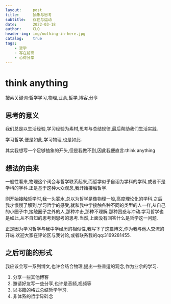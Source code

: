 ```yaml
---
layout:     post
title:      抽象与思考
subtitle:   存在与运动
date:       2022-03-18
author:     CLQ
header-img: img/nothing-in-here.jpg
catalog:    true
tags:
    - 哲学
    - 写在前面
    - 心得分享
---
```


# think anything

搜索关键词:哲学学习,物理,业余,哲学,博客,分享

## 思考的意义

我们总是以生活经验,学习经验为素材,思考与总结规律,最后帮助我们生活实践.

学习哲学,便是如此,学习物理,也是如此.

其实我想写一个足够抽象的开头,但是我做不到,因此我便直言:think anything

## 想法的由来

一般性看来,物理这个词会与哲学联系起来,而哲学似乎自诩为学科的学科,或者不是学科的学科.正是基于这种大众观念,我开始接触哲学.

刚开始接触哲学时,我一头雾水,总以为哲学是像物理一般,高度理论化的学科.之后我才慢慢了解到,学习哲学的感受,就和我中学接触各种不同的类型的人一样,从自己的小圈子中,接触圈子之外的人,那种冲击,那种不理解,那种困惑与冲动.学习哲学也是如此,从不自知的思考到思考的思考.当然,上面没有回答什么是哲学这一问题.

正是因为学习哲学与我中学经历的相似性,我写下了这篇博文,作为我与他人交流的开端.欢迎大家在评论区与我讨论,或者联系我的qq:3169281455.

## 之后可能的形式

我应该会写一系列博文,也许会结合物理,提出一些普适的观念,作为业余的学习.

1. 分享一些其他博客
2. 邀请好友写一些分享,也许是音频,视频等
3. 以书籍的格式总结哲学学习.
4. 非体系的哲学碎碎念

